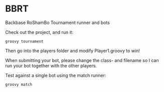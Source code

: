 BBRT
====

Backbase RoShamBo Tournament runner and bots

Check out the project, and run it:

    groovy tournament

Then go into the players folder and modify Player1.groovy to win!

When submitting your bot, please change the class- and filename so I can run your bot together with the other players.

Test against a single bot using the match runner:

    groovy match
